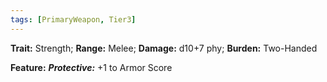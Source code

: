 ```yaml
---
tags: [PrimaryWeapon, Tier3]
---
```

**Trait:** Strength; **Range:** Melee; **Damage:** d10+7 phy; **Burden:** Two-Handed

**Feature:** ***Protective:*** +1 to Armor Score
